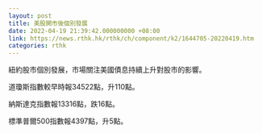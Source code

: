 ```yaml
---
layout: post
title: 美股開市後個別發展
date: 2022-04-19 21:39:42.000000000 +08:00
link: https://news.rthk.hk/rthk/ch/component/k2/1644705-20220419.htm
categories: rthk
---
```


紐約股市個別發展，市場關注美國債息持續上升對股市的影響。

道瓊斯指數較早時報34522點，升110點。

納斯達克指數報13316點，跌16點。

標準普爾500指數報4397點，升5點。
